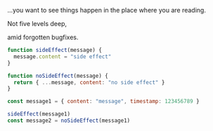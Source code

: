 ...you want to see things happen in the place where you are reading. 

Not five levels deep,

amid forgotten bugfixes. 

```js
function sideEffect(message) {
  message.content = "side effect"
}

function noSideEffect(message) {
  return { ...message, content: "no side effect" }
}

const message1 = { content: "message", timestamp: 123456789 }

sideEffect(message1)
const message2 = noSideEffect(message1)
```
